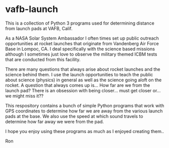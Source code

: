 # vafb-launch
This is a collection of Python 3 programs used for determining distance from launch pads at VAFB, Calif.

As a NASA Solar System Ambassador I often times set up public outreach opportunities at rocket launches that originate
from Vandenberg Air Force Base in Lompoc, CA. I deal specifically with the science based missions although I sometimes
just love to observe the military themed ICBM tests that are conducted from this facility.

There are many questions that always arise about rocket launches and the science behind them. I use the launch opportunities 
to teach the public about science (physics) in general as well as the science going aloft on the rocket. A question that 
always comes up is... How far are we from the launch pad? There is an obsession with being closer... must get closer or...
we might miss it??

This respository contains a bunch of simple Python programs that work with GPS coordinates to determine how far we are away
from the various launch pads at the base. We also use the speed at which sound travels to determine how far away we were 
from the pad.

I hope you enjoy using these programs as much as I enjoyed creating them..

Ron
